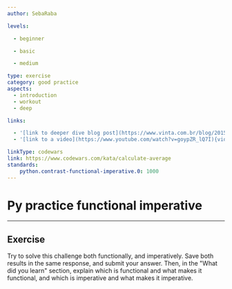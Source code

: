 ```yaml
---
author: SebaRaba

levels:

  - beginner

  - basic

  - medium

type: exercise
category: good practice
aspects:
  - introduction
  - workout
  - deep

links:

  - '[link to deeper dive blog post](https://www.vinta.com.br/blog/2015/functional-programming-python/){website}'
  - '[link to a video](https://www.youtube.com/watch?v=goypZR_lQ7I){video}'

linkType: codewars
link: https://www.codewars.com/kata/calculate-average
standards:
    python.contrast-functional-imperative.0: 1000
---
```

# Py practice functional imperative
---
## Exercise
Try to solve this challenge both functionally, and imperatively. Save both results in the same response, and submit your answer. Then, in the "What did you learn" section, explain which is functional and what makes it functional, and which is imperative and what makes it imperative.
